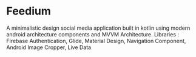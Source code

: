 # Feedium
A minimalistic design social media application built in kotlin using modern android architecture components and MVVM Architecture.
Libraries : Firebase Authentication, Glide, Material Design, Navigation Component, Android Image Cropper, Live Data
